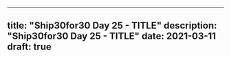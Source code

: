 
---
title: "Ship30for30 Day 25 - TITLE"
description: "Ship30for30 Day 25 - TITLE"
date: 2021-03-11
draft: true
---

